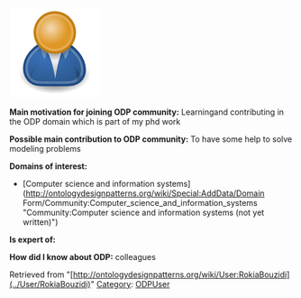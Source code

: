 [![Image:ODPUser.png](../images/a/a6/ODPUser.png)](../Image/ODPUser.png "Image:ODPUser.png")




  





__Main motivation for joining ODP community:__ Learningand contributing in the ODP domain which is part of my phd work


__Possible main contribution to ODP community:__ To have some help to solve modeling problems


__Domains of interest:__



* [Computer science and information systems](http://ontologydesignpatterns.org/wiki/Special:AddData/Domain Form/Community:Computer_science_and_information_systems "Community:Computer science and information systems (not yet written)")


__Is expert of:__


  

__How did I know about ODP:__ colleagues






Retrieved from "[http://ontologydesignpatterns.org/wiki/User:RokiaBouzidi](../User/RokiaBouzidi)"
 [Category](http://ontologydesignpatterns.org/wiki/Special:Categories "Special:Categories"): [ODPUser](../Category/ODPUser "Category:ODPUser")